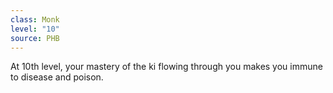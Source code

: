 ```yaml
---
class: Monk
level: "10"
source: PHB
---
```


At 10th level, your mastery of the ki flowing through you makes you immune to disease and poison.
